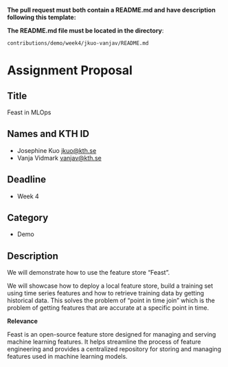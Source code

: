 **The pull request must both contain a README.md and have description following this template:**

**The README.md file must be located in the directory**:

`contributions/demo/week4/jkuo-vanjav/README.md`

# Assignment Proposal

## Title

Feast in MLOps

## Names and KTH ID

  - Josephine Kuo jkuo@kth.se
  - Vanja Vidmark vanjav@kth.se

## Deadline

- Week 4

## Category

- Demo

## Description
We will demonstrate how to use the feature store “Feast”. 

We will showcase how to deploy a local feature store, build a training set using time series features and how to retrieve training data by getting historical data. This solves the problem of “point in time join” which is the problem of getting features that are accurate at a specific point in time. 

**Relevance**

Feast is an open-source feature store designed for managing and serving machine learning features. It helps streamline the process of feature engineering and provides a centralized repository for storing and managing features used in machine learning models. 


